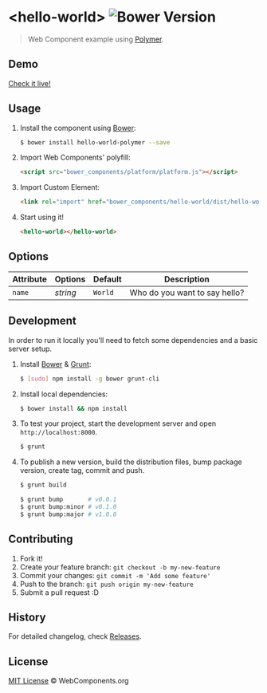 # &lt;hello-world&gt; ![Bower Version](https://badge.fury.io/bo/hello-world-polymer.svg)

> Web Component example using [Polymer](http://www.polymer-project.org/).

## Demo

[Check it live!](http://webcomponents.github.io/hello-world-polymer)

## Usage

1. Install the component using [Bower](http://bower.io/):

    ```sh
    $ bower install hello-world-polymer --save
    ```

2. Import Web Components' polyfill:

    ```html
    <script src="bower_components/platform/platform.js"></script>
    ```

3. Import Custom Element:

    ```html
    <link rel="import" href="bower_components/hello-world/dist/hello-world.html">
    ```

4. Start using it!

    ```html
    <hello-world></hello-world>
    ```

## Options

Attribute  | Options                   | Default             | Description
---        | ---                       | ---                 | ---
`name`     | *string*                  | `World`             | Who do you want to say hello?

## Development

In order to run it locally you'll need to fetch some dependencies and a basic server setup.

1. Install [Bower](http://bower.io/) & [Grunt](http://gruntjs.com/):

    ```sh
    $ [sudo] npm install -g bower grunt-cli
    ```

2. Install local dependencies:

    ```sh
    $ bower install && npm install
    ```

3. To test your project, start the development server and open `http://localhost:8000`.

    ```sh
    $ grunt
    ```

4. To publish a new version, build the distribution files, bump package version, create tag, commit and push.

    ```sh
    $ grunt build

    $ grunt bump       # v0.0.1
    $ grunt bump:minor # v0.1.0
    $ grunt bump:major # v1.0.0
    ```

## Contributing

1. Fork it!
2. Create your feature branch: `git checkout -b my-new-feature`
3. Commit your changes: `git commit -m 'Add some feature'`
4. Push to the branch: `git push origin my-new-feature`
5. Submit a pull request :D

## History

For detailed changelog, check [Releases](https://github.com/webcomponents/hello-world-polymer/releases).

## License

[MIT License](http://webcomponentsorg.mit-license.org/) © WebComponents.org
